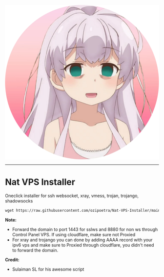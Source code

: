<p align="center"><img src="./6a90875cf3b1a90126ebd4814e9b53ab-modified.webp"></p>
<hr>

# Nat VPS Installer
Oneclick installer for ssh websocket, xray, vmess, trojan, trojango, shadowsocks

```html
wget https://raw.githubusercontent.com/ozipoetra/Nat-VPS-Installer/main/install-nat.sh && chmod +x install-nat.sh && ./install-nat.sh

```

<b>Note:</b>
* Forward the domain to port 1443 for sslws and 8880 for non ws through Control Panel VPS. If using cloudflare, make sure not Proxied
* For xray and trojango you can done by adding AAAA record with your ipv6 vps and make sure to Proxied through cloudflare, you didn't need to forward the domain.

<b>Credit:</b>
* Sulaiman SL for his awesome script
